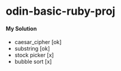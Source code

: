 # odin-basic-ruby-proj

#### My Solution
* caesar_cipher [ok]
* substring [ok]
* stock picker [x]
* bubble sort [x]
